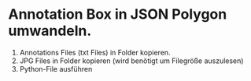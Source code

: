 # Annotation Box in JSON Polygon umwandeln.

1. Annotations Files (txt Files) in Folder kopieren. 
2. JPG Files in Folder kopieren (wird benötigt um Filegröße auszulesen) 
3. Python-File ausführen
